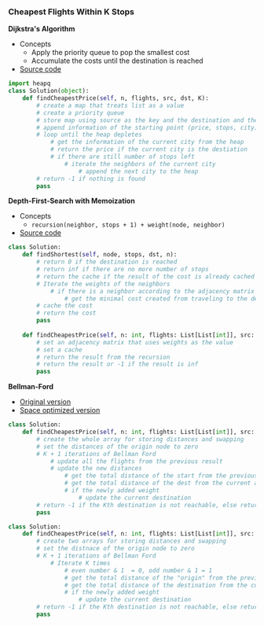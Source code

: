 ### Cheapest Flights Within K Stops
**Dijkstra's Algorithm**
- Concepts 
    - Apply the priority queue to pop the smallest cost 
    - Accumulate the costs until the destination is reached 
- [Source code](source/dijkstra.py)
```python
import heapq
class Solution(object):
    def findCheapestPrice(self, n, flights, src, dst, K):
        # create a map that treats list as a value 
        # create a priority queue
        # store map using source as the key and the destination and the weight as the value      
        # append information of the starting point (price, stops, city) to the heap 
        # loop until the heap depletes 
            # get the information of the current city from the heap
            # return the price if the current city is the destiation 
            # if there are still number of stops left
                # iterate the neighbors of the current city 
                    # append the next city to the heap
        # return -1 if nothing is found
        pass
```

**Depth-First-Search with Memoization**
- Concepts 
    - `recursion(neighbor, stops + 1) + weight(node, neighbor)`
- [Source code](source/memoization.py)
```python
class Solution:
    def findShortest(self, node, stops, dst, n):
        # return 0 if the destination is reached    
        # return inf if there are no more number of stops 
        # return the cache if the result of the cost is already cached
        # Iterate the weights of the neighbors 
            # if there is a neighbor according to the adjacency matrix 
                # get the minimal cost created from traveling to the destination
        # cache the cost 
        # return the cost 
        pass
    
    def findCheapestPrice(self, n: int, flights: List[List[int]], src: int, dst: int, K: int) -> int:
        # set an adjacency matrix that uses weights as the value 
        # set a cache 
        # return the result from the recursion
        # return the result or -1 if the result is inf 
        pass
```

**Bellman-Ford**
- [Original version](source/BellmanV1.py)
- [Space optimized version](source/BellmanV2.py)
```python
class Solution:
    def findCheapestPrice(self, n: int, flights: List[List[int]], src: int, dst: int, K: int) -> int:
        # create the whole array for storing distances and swapping
        # set the distances of the origin node to zero
        # K + 1 iterations of Bellman Ford
            # update all the flights from the previous result
            # update the new distances
                # get the total distance of the start from the previous array
                # get the total distance of the dest from the current array
                # if the newly added weight
                    # update the current destination
        # return -1 if the Kth destination is not reachable, else return the shortest distance
        pass
```
```python
class Solution:
    def findCheapestPrice(self, n: int, flights: List[List[int]], src: int, dst: int, K: int) -> int:
        # create two arrays for storing distances and swapping 
        # set the distnace of the origin node to zero
        # K + 1 iterations of Bellman Ford
            # Iterate K times 
                # even number & 1  = 0, odd number & 1 = 1 
                # get the total distance of the "origin" from the previous array  
                # get the total distance of the destination from the current array  
                # if the newly added weight 
                    # update the current destination 
        # return -1 if the Kth destination is not reachable, else return the shortest distance
        pass 
```

